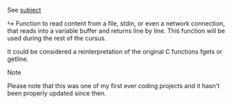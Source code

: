 See [subject](https://github.com/cariestevez/get_next_line/blob/main/get_next_line.en.subject.pdf)

↪︎ Function to read content from a file, stdin, or even a network connection, that reads into a variable buffer and returns line by line.
This function will be used during the rest of the cursus.

It could be considered a reinterpretation of the original C functions fgets or getline.

> [!NOTE]
> Please note that this was one of my first ever coding projects and it hasn't been properly updated since then.
